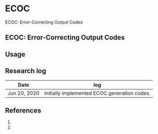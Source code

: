 # ECOC

ECOC: Error-Correcting Output Codes

## ECOC: Error-Correcting Output Codes

## Usage

## Research log

| Date         | log                                          |
| ------------ | -------------------------------------------- |
| Jun 20, 2020 | Initially implemented ECOC generation codes. |

## References

1. []()
2. []()
